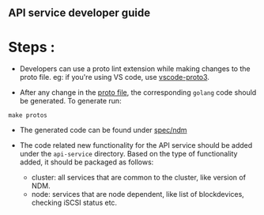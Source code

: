 ## API service developer guide

# Steps :

- Developers can use a proto lint extension while making changes to the proto file.
eg: if you're using VS code, use [vscode-proto3](https://marketplace.visualstudio.com/items?itemName=zxh404.vscode-proto3).

- After any change in the [proto file](../ndm.proto), the corresponding `golang` code should be generated. To generate run: 

```make protos```

- The generated code can be found under [spec/ndm](../spec/ndm/ndm.pb.go)

- The code related new functionality for the API service should be added under the `api-service` directory. Based on the type of functionality added, it should be packaged as follows:
    - cluster: all services that are common to the cluster, like version of NDM.
    - node: services that are node dependent, like list of blockdevices, checking iSCSI status etc.
